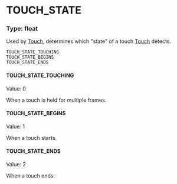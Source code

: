 # TOUCH_STATE
### Type: float
Used by [Touch](/MdDocs/Events/Touch.md), determines which "state" of a touch [Touch](/MdDocs/Events/Touch.md) detects.
```
TOUCH_STATE_TOUCHING
TOUCH_STATE_BEGINS
TOUCH_STATE_ENDS
```
#### TOUCH_STATE_TOUCHING
Value: 0

When a touch is held for multiple frames.
#### TOUCH_STATE_BEGINS
Value: 1

When a touch starts.
#### TOUCH_STATE_ENDS
Value: 2

When a touch ends.
